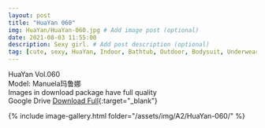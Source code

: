 ```yaml
---
layout: post
title: "HuaYan 060"
img: HuaYan/HuaYan-060.jpg # Add image post (optional)
date: 2021-08-03 11:55:00
description: Sexy girl. # Add post description (optional)
tag: [cute, sexy, HuaYan, Indoor, Bathtub, Outdoor, Bodysuit, Underwear, Cosplay, Big Tits, Tattoo]
---
```

HuaYan Vol.060  
Model: Manuela玛鲁娜   
Images in download package have full quality                    
Google Drive [Download Full](http://gestyy.com/eoFNK3){:target="_blank"}

{% include image-gallery.html folder="/assets/img/A2/HuaYan-060/" %}
